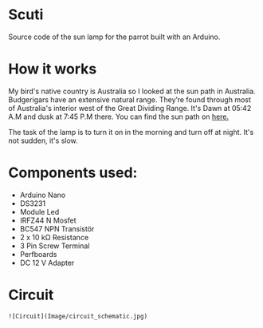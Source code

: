 # Scuti 
Source code of the sun lamp for the parrot built with an Arduino. 

#  How it works
My bird's native country is Australia so I looked at the sun path in Australia. Budgerigars have an extensive natural range. They’re found through most of Australia's interior west of the Great Dividing Range. It's  Dawn at 05:42 A.M and dusk at 7:45 P.M there. You can find the sun path on [here.](https://www.suncalc.org/#/-24.4684,133.0223,3/2021.02.09/06:09/1/3 )

The task of the lamp is to turn it on in the morning and turn off at night. It's not sudden, it's slow.

# Components used:
* Arduino Nano
* DS3231
* Module Led
* IRFZ44 N Mosfet
* BC547 NPN Transistör
* 2 x 10 kΩ Resistance 
* 3 Pin Screw Terminal
* Perfboards
* DC 12 V Adapter

# Circuit
```
![Circuit](Image/circuit_schematic.jpg)
```

